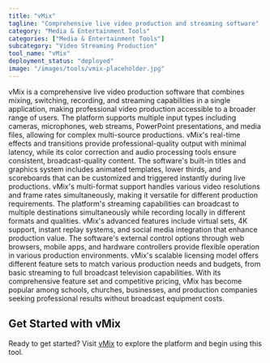 ```yaml
---
title: "vMix"
tagline: "Comprehensive live video production and streaming software"
category: "Media & Entertainment Tools"
categories: ["Media & Entertainment Tools"]
subcategory: "Video Streaming Production"
tool_name: "vMix"
deployment_status: "deployed"
image: "/images/tools/vmix-placeholder.jpg"
---
```

vMix is a comprehensive live video production software that combines mixing, switching, recording, and streaming capabilities in a single application, making professional video production accessible to a broader range of users. The platform supports multiple input types including cameras, microphones, web streams, PowerPoint presentations, and media files, allowing for complex multi-source productions. vMix's real-time effects and transitions provide professional-quality output with minimal latency, while its color correction and audio processing tools ensure consistent, broadcast-quality content. The software's built-in titles and graphics system includes animated templates, lower thirds, and scoreboards that can be customized and triggered instantly during live productions. vMix's multi-format support handles various video resolutions and frame rates simultaneously, making it versatile for different production requirements. The platform's streaming capabilities can broadcast to multiple destinations simultaneously while recording locally in different formats and qualities. vMix's advanced features include virtual sets, 4K support, instant replay systems, and social media integration that enhance production value. The software's external control options through web browsers, mobile apps, and hardware controllers provide flexible operation in various production environments. vMix's scalable licensing model offers different feature sets to match various production needs and budgets, from basic streaming to full broadcast television capabilities. With its comprehensive feature set and competitive pricing, vMix has become popular among schools, churches, businesses, and production companies seeking professional results without broadcast equipment costs.

## Get Started with vMix

Ready to get started? Visit [vMix](https://www.vmix.com) to explore the platform and begin using this tool.
